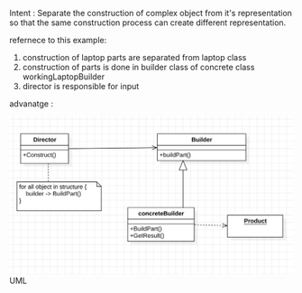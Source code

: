 Intent :
 Separate the construction of complex object from it's representation so that the same construction process can create different representation.


refernece to this example:

1. construction of laptop parts are separated from laptop class
2. construction of parts is done in builder class of concrete class workingLaptopBuilder
3. director is responsible for input 

advanatge :


 <img src='./structure.png'>UML</img>